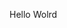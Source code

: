 Hello Wolrd





















































































































































































































































































































































































































































































































































































































































































































































































































































































































































































































































































































































































































































































































































































































































































































































































































































































































































































































































































































































































































































































































































































































































































































































































































































































































































































































































































































































































































































































































































































































































































































































































































































































































































































































































































































































































































































































































































































































































































































































































































































































































































































































































































































































































































































































































































































































































































































































































































































































































































































































































































































































































































































































































































































































































































































































